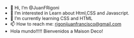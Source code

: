 - 👋 Hi, I’m @JuanFRigoni
- 👀 I’m interested in Learn about Html,CSS and Javascript.
- 🌱 I’m currently learning CSS and HTML
- 📫 How to reach me: rigonijuanfrancisco@gmail.com
- Hola mundo!!!!! Bienvenidos a Maison Deco!

<!---
JuanFRigoni/JuanFRigoni is a ✨ special ✨ repository because its `README.md` (this file) appears on your GitHub profile.
You can click the Preview link to take a look at your changes.
--->
